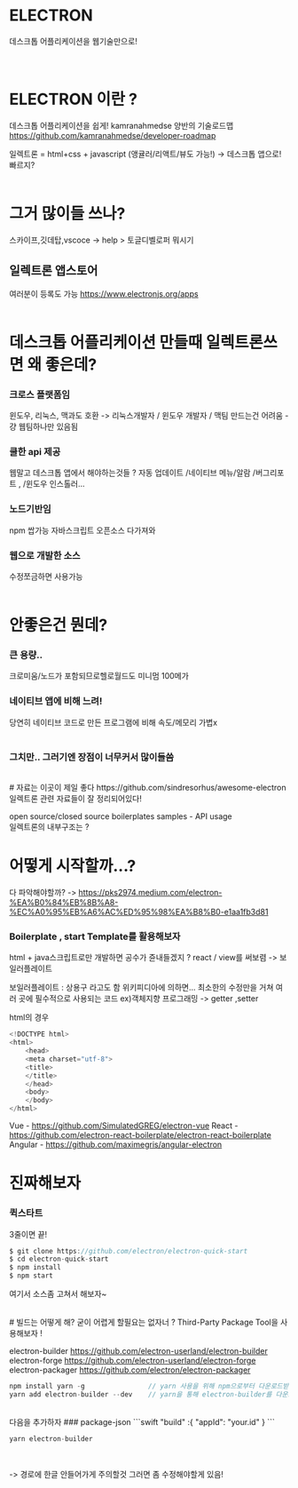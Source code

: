 
# ELECTRON
데스크톱 어플리케이션을 웹기술만으로!   
<br>
<br>
# ELECTRON 이란 ?
데스크톱 어플리케이션을 쉽게!
kamranahmedse 양반의 기술로드맵
https://github.com/kamranahmedse/developer-roadmap

일렉트론 = html+css + javascript (앵귤러/리액트/뷰도 가능!) -> 데스크톱 앱으로! 빠르지?
<br>
<br>
# 그거 많이들 쓰나? 
스카이프,깃데탑,vscoce -> help > 토글디벨로퍼 뭐시기 
<br>
## 일렉트론 앱스토어
여러분이 등록도 가능
https://www.electronjs.org/apps
<br>
<br>
# 데스크톱 어플리케이션 만들때 일렉트론쓰면 왜 좋은데?
### 크로스 플랫폼임  
윈도우, 리눅스, 맥과도 호환 -> 리눅스개발자 / 윈도우 개발자 / 맥팀 만드는건 어려움 - 걍 웹팀하나만 있음됨
<br>
### 쿨한 api 제공 
웹말고 데스크톱 앱에서 해야하는것들 ? 자동 업데이트 /네이티브 메뉴/알람 /버그리포트 , /윈도우 인스톨러...
<br>
### 노드기반임 
npm 쌉가능 자바스크립트 오픈소스 다가져와
<br>
### 웹으로 개발한 소스 
수정쪼금하면 사용가능
<br>
<br>
# 안좋은건 뭔데?
### 큰 용량.. 
크로미움/노드가 포함되므로헬로월드도 미니멈 100메가
<br>
### 네이티브 앱에 비해 느려!
당연히 네이티브 코드로 만든 프로그램에 비해 속도/메모리 가볍x
<br>
<br>

### 그치만.. 그러기엔 장점이 너무커서 많이들씀

<br>
# 자료는 이곳이 제일 좋다
https://github.com/sindresorhus/awesome-electron
일렉트론 관련 자료들이 잘 정리되어있다!

open source/closed source
boilerplates
samples - API usage
<br>
일렉트론의 내부구조는 ?

# 어떻게 시작할까...?

다 파악해야할까? -> https://pks2974.medium.com/electron-%EA%B0%84%EB%8B%A8-%EC%A0%95%EB%A6%AC%ED%95%98%EA%B8%B0-e1aa1fb3d81

### Boilerplate , start Template를 활용해보자

html + java스크립트로만 개발하면 공수가 쥰내들겠지 ?
react / view를 써보렴 -> 보일러플레이트

보일러플레이트 : 상용구 라고도 함 
위키피디아에 의하면... 최소한의 수정만을 거쳐 여러 곳에 필수적으로 사용되는 코드
ex)객체지향 프로그래밍 ->  getter ,setter 

html의 경우
```swift
<!DOCTYPE html>
<html>
	<head>
	<meta charset="utf-8">
	<title>
	</title>
	</head>
	<body>
	</body>
</html>
```

Vue - https://github.com/SimulatedGREG/electron-vue
React - https://github.com/electron-react-boilerplate/electron-react-boilerplate
Angular - https://github.com/maximegris/angular-electron



		
# 진짜해보자 

### 퀵스타트
3줄이면 끝!	

```swift
$ git clone https://github.com/electron/electron-quick-start 
$ cd electron-quick-start
$ npm install
$ npm start
```
	
여기서 소스좀 고쳐서 해보자~
	

<br>
# 빌드는 어떻게 해?
굳이 어렵게 할필요는 없자너 ?
Third-Party Package Tool을 사용해보자 !
 
electron-builder  https://github.com/electron-userland/electron-builder
electron-forge  https://github.com/electron-userland/electron-forge
electron-packager https://github.com/electron/electron-packager



```swift
npm install yarn -g                // yarn 사용을 위해 npm으로부터 다운로드받자
yarn add electron-builder --dev    // yarn을 통해 electron-builder를 다운로드받자 (--dev를 꼭 붙여주자 devDependency , dependency어디에 넣을것인지 정함. dev에 넣어줘야 잘동작)
```

<br>
다음을 추가하자
### package-json
```swift
 "build" :{
    "appId": "your.id"
  }
```

<br>
  
```swift
yarn electron-builder
```
<br>

-> 경로에 한글 안들어가게 주의할것 그러면 좀 수정해야할게 있음!
